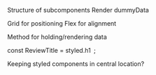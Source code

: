 Structure of subcomponents
Render dummyData

Grid for positioning
Flex for alignment


Method for holding/rendering data


const ReviewTitle = styled.h1`
  `;




  Keeping styled components in central location?